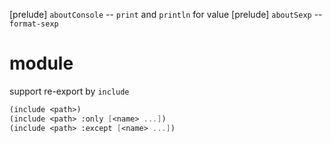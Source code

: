 [prelude] `aboutConsole` -- `print` and `println` for value
[prelude] `aboutSexp` -- `format-sexp`

# module

support re-export by `include`

```scheme
(include <path>)
(include <path> :only [<name> ...])
(include <path> :except [<name> ...])
```
